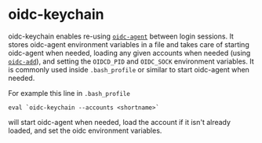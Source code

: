 # oidc-keychain

oidc-keychain enables re-using [`oidc-agent`](../oidc-agent/oidc-agent.md) between
login sessions.  It stores oidc-agent environment variables in a file
and takes care of starting oidc-agent when needed, loading any given
accounts when needed (using [`oidc-add`](../oidc-add/oidc-add.md)), and setting the
`OIDCD_PID` and `OIDC_SOCK` environment variables.  It is
commonly used inside `.bash_profile` or similar to start oidc-agent
when needed.

For example this line in `.bash_profile`
```
eval `oidc-keychain --accounts <shortname>`
```
will start oidc-agent when needed, load the <shortname> account if
it isn't already loaded, and set the oidc environment variables.

